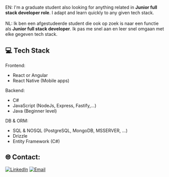 EN: I'm a graduate student also looking for anything related in <b>Junior full stack developer role</b>. I adapt and learn quickly to any given tech stack.
<br>
<br>
NL: Ik ben een afgestudeerde student die ook op zoek is naar een functie als <b>Junior full stack developer</b>. Ik pas me snel aan en leer snel omgaan met elke gegeven tech stack.
## 💻 Tech Stack
Frontend:
<ul>
    <li>React or Angular</li>
    <li>React Native (Mobile apps)</li>
</ul>
Backend:
<ul>
    <li>C#</li>
    <li>JavaScript (NodeJs, Express, Fastify,...)</li>
    <li>Java (Beginner level)</li>
</ul>
DB & ORM:
<ul>
    <li>SQL & NOSQL (PostgreSQL, MongoDB, MSSERVER, ...)</li>
    <li>Drizzle</li>
    <li>Entity Framework (C#)</li>
</ul>

## 🌐 Contact:

[![LinkedIn](https://img.shields.io/badge/LinkedIn-%230077B5.svg?logo=linkedin&logoColor=white)](https://linkedin.com/in/precious-ajomole)
[![Email](https://img.shields.io/badge/Email-D14836?logo=gmail&logoColor=white)](mailto:precious.ajomole@outlook.com)

<!-- Proudly created with GPRM ( https://gprm.itsvg.in ) -->
<!--<div>
<div align="center">
    <img width=350 src="https://media1.giphy.com/media/v1.Y2lkPTc5MGI3NjExYW9mYXhjM2N5NTRsbjR6c2phNXd2amx5MWJlZGdrNm9yd2d4YmJmeSZlcD12MV9pbnRlcm5hbF9naWZfYnlfaWQmY3Q9Zw/CuuSHzuc0O166MRfjt/giphy.gif" alt="coding_meme" />
</div>
-->
<!--<div>
    <pre style="text-align: center">-------------------------------------------------- My coding stats ---------------------------------------------------</pre>
</div>
<div>
    <img width=400 src="https://github-readme-stats.vercel.app/api/wakatime?username=@ajomoleprecious&theme=onedark&show_icons=true&text_bold=true&border_radius=65&layout=compact" alt="waka_time_stats" />
    <img width=400 src="https://github-readme-stats.vercel.app/api?username=ajomoleprecious&show_icons=true&theme=onedark&border_radius=65&include_all_commits=true&rank_icon=percentile&text_bold=true" alt="top_langs" />
</div>
<div>
    <img width=350 src="https://github-readme-stats.vercel.app/api/top-langs/?username=ajomoleprecious&hide_progress=true&show_icons=true&theme=onedark&border_radius=55&langs_count=8&include_all_commits=true&text_bold=true&layout=pie" alt="top_langs" />
</div>-->

<!---
ajomoleprecious/ajomoleprecious is a ✨ special ✨ repository because its `README.md` (this file) appears on your GitHub profile.
You can click the Preview link to take a look at your changes.
--->
